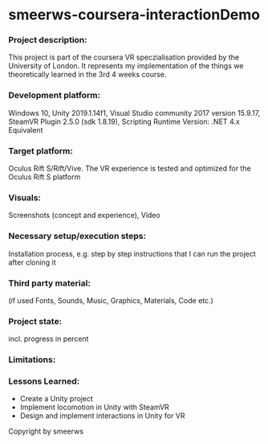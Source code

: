 # smeerws-coursera-interactionDemo
 
### Project description: 
This project is part of the coursera VR speczialisation provided by the University of London. It represents my implementation of the things we theoretically learned in the 3rd 4 weeks course.

### Development platform: 
Windows 10, Unity 2019.1.14f1, Visual Studio community 2017 version 15.9.17, SteamVR Plugin 2.5.0 (sdk 1.8.19), Scripting Runtime Version: .NET 4.x Equivalent

### Target platform: 
Oculus Rift S/Rift/Vive. The VR experience is tested and optimized for the Oculus Rift S platform

### Visuals: 
Screenshots (concept and experience), Video

### Necessary setup/execution steps: 
Installation process, e.g. step by step instructions that I can run the project after cloning it

### Third party material: 
(if used Fonts, Sounds, Music, Graphics, Materials, Code etc.)

### Project state: 
incl. progress in percent

### Limitations: 

### Lessons Learned: 
- Create a Unity project
- Implement locomotion in Unity with SteamVR
- Design and implement interactions in Unity for VR

Copyright by smeerws
